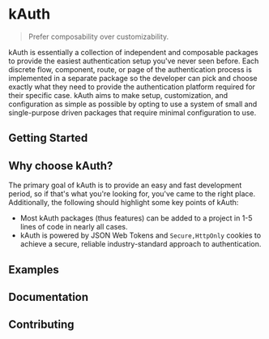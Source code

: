 # kAuth

> Prefer composability over customizability.

kAuth is essentially a collection of independent and composable packages to provide the easiest authentication setup you've never seen before. Each discrete flow, component, route, or page of the authentication process is implemented in a separate package so the developer can pick and choose exactly what they need to provide the authentication platform required for their specific case. kAuth aims to make setup, customization, and configuration as simple as possible by opting to use a system of small and single-purpose driven packages that require minimal configuration to use.

## Getting Started

## Why choose kAuth?
The primary goal of kAuth is to provide an easy and fast development period, so if that's what you're looking for, you've came to the right place. Additionally, the following should highlight some key points of kAuth:
* Most kAuth packages (thus features) can be added to a project in 1-5 lines of code in nearly all cases.
* kAuth is powered by JSON Web Tokens and `Secure,HttpOnly` cookies to achieve a secure, reliable industry-standard approach to authentication.

## Examples

## Documentation

## Contributing
